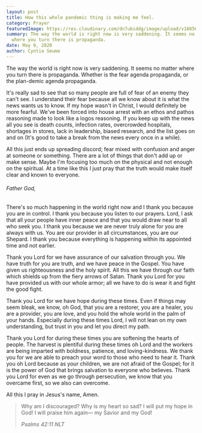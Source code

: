```yaml
---
layout: post
title: How this whole pandemic thing is making me feel.
category: Prayer
featuredImage: https://res.cloudinary.com/dn7ubiddg/image/upload/v1685671919/blog/pexels-andrea-piacquadio-3762939-1024x682.jpg
summary: The way the world is right now is very saddening. It seems no matter
  where you turn there is propaganda.
date: May 9, 2020
author: Cyntia Seumo
---
```

<p>The way the world is right now is very saddening. It seems no matter where you turn there is propaganda. Whether is the fear agenda propaganda, or the plan-demic agenda propaganda.</p>

<p>It's really sad to see that so many people are full of fear of an enemy they can't see. I understand their fear because all we know about it is what the news wants us to know. If my hope wasn't in Christ, I would definitely be more fearful. We've been forced into house arrest with an ethos and pathos reasoning made to look like a logos reasoning. If you keep up with the news all you see is death counts, infection rates, overcrowded hospitals, shortages in stores, lack in leadership, biased research, and the list goes on and on (It's good to take a break from the news every once in a while).</p>

<p>All this just ends up spreading discord; fear mixed with confusion and anger at someone or something. There are a lot of things that don't add up or make sense. Maybe I'm focusing too much on the physical and not enough on the spiritual. At a time like this I just pray that the truth would make itself clear and known to everyone.</p>

<h6>Father God,</h6>

<p>There's so much happening in the world right now and I thank you because you are in control. I thank you because you listen to our prayers. Lord, I ask that all your people have inner peace and that you would draw near to all who seek you. I thank you because we are never truly alone for you are always with us. You are our provider in all circumstances, you are our Shepard. I thank you because everything is happening within its appointed time and not earlier.</p>

<p>Thank you Lord for we have assurance of our salvation through you. We have truth for you are truth, and we have peace in the Gospel. You have given us righteousness and the holy spirit. All this we have through our faith which shields up from the fiery arrows of Satan. Thank you Lord for you have provided us with our whole armor; all we have to do is wear it and fight the good fight.</p>

<p>Thank you Lord for we have hope during these times. Even if things may seem bleak, we know, oh God, that you are a restorer, you are a healer, you are a provider, you are love, and you hold the whole world in the palm of your hands. Especially during these times Lord, I will not lean on my own understanding, but trust in you and let you direct my path.</p>

<p>Thank you Lord for during these times you are softening the hearts of people. The harvest is plentiful during these times oh Lord and the workers are being imparted with boldness, patience, and loving-kindness. We thank you for we are able to preach your word to those who need to hear it. Thank you oh Lord because as your children, we are not afraid of the Gospel; for it is the power of God that brings salvation to everyone who believes. Thank you Lord for even as we go through persecution, we know that you overcame first, so we also can overcome.</p>

<p>All this I pray in Jesus's name, Amen.</p>

<blockquote>
<p>Why am I discouraged? Why is my heart so sad? I will put my hope in God! I will praise him again— my Savior and my God!</p>
<cite>Psalms 42:11 NLT</cite>
</blockquote>
